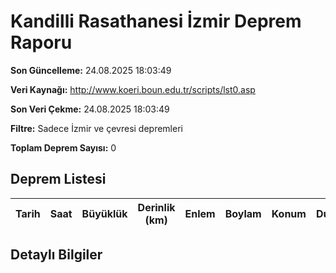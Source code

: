 # Kandilli Rasathanesi İzmir Deprem Raporu

**Son Güncelleme:** 24.08.2025 18:03:49

**Veri Kaynağı:** http://www.koeri.boun.edu.tr/scripts/lst0.asp

**Son Veri Çekme:** 24.08.2025 18:03:49

**Filtre:** Sadece İzmir ve çevresi depremleri

**Toplam Deprem Sayısı:** 0

## Deprem Listesi

| Tarih | Saat | Büyüklük | Derinlik (km) | Enlem | Boylam | Konum | Durum |
|-------|------|----------|---------------|-------|--------|-------|-------|

## Detaylı Bilgiler

